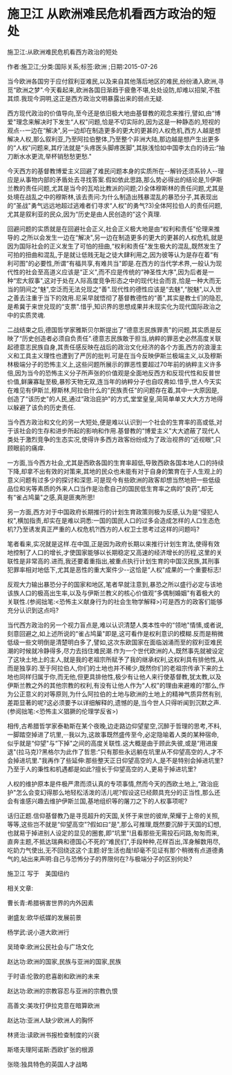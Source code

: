 # 施卫江  从欧洲难民危机看西方政治的短处

施卫江:从欧洲难民危机看西方政治的短处

作者:施卫江;分类:国际关系;标签:欧洲 ;日期:2015-07-26

当今欧洲各国穷于应付叙利亚难民,以及来自其他落后地区的难民,纷纷涌入欧洲,寻觅“欧洲之梦".今天看起来,欧洲各国日渐趋于疲惫不堪,处处设防,却难以招架,不胜其烦.我现今洞明,这正是西方政治文明暴露出来的弱点无疑.

西方现代政治的价值导向,至今还是依旧极大地由基督教的观念来推行,譬如,由“博爱"理念来解决时下发生“人权"问题,恰是不切实际的,因为这是一种静态的,短视的观点--一边在“解决",另一边却在制造更多的更大的更甚的人权危机,西方人越是想解决人权,那么叙利亚,乃至阿拉伯整体,乃至整个非洲大陆,那边越是想产生出更多的“人权"问题来,其疗法就是“头疼医头脚疼医脚",其肤浅恰如中国李太白的诗云:“抽刀断水水更流,举杯销愁愁更愁."

今天西方的基督教博爱主义回避了难民问题本身的实质所在--解铃还须系铃人--理应是从事物内部的矛盾处去寻找答案.假如依此思路,那么势必得出的结论是,1)伊斯兰教的责任问题,尤其是当今的瓦哈比教派的问题;2)全体穆斯林的责任问题,尤其是处境在战乱之中的穆斯林,该去责问:为什么制造出残暴混乱的暴恐分子,其表现出的“圣战"勇气远远地超过逃难者们寻求“人权"的勇气?3)全体阿拉伯人的责任问题,尤其是叙利亚的民众,因为“历史是由人民创造的"这个真理.

回避问题的实质就是在回避社会正义,社会正义极大地是由“权利和责任"伦理来推导的.之所以会发生一边在“解决",另一边在制造更多的更大的更甚的人权危机,就是因为国际社会的正义发生了可怕的扭曲,“权利和责任"发生极大的混乱,既然发生了可拍的扭曲和混乱,于是就让低贱无耻之徒大肆利用之,因为彼等认为是存在着“有利可图"的必要性,所谓“有福共享,有难共当"即是.在西方的当代学术界,一般认为现代性的社会至高道义应该是“正义",而不应是传统的“神圣性大序",因为后者是一种“宏大叙事",这对于处在人际高度竞争形态之中的现代社会而言,恰是一种大而无当的阴间之“魅",空泛而无法兑现之“善".现代性的德性应该是“去魅",“脱魅",以入世之善去注重于当下的效用.尼采早就悟彻了基督教德性的“善",其实是教士们的隐忍,是希冀于来世兑现的“支票".惜乎,知识界的思想成果并未现实化为现代国际政治之中的实质灵魂.

二战结束之后,德国哲学家雅斯贝尔斯提出了“德意志民族罪责"的问题,其实质是反映了“历史创造者必须自负责任".德意志民族敢于担当,纳粹的罪恶史必然高度关联起德意志民族自身,其责任感反映在战后的政治文化经济的各个方面,西方的浪漫主义和工具主义理性也遭到了严厉的批判.可是在当今反映伊斯兰极端主义,以及穆斯林极端分子的恐怖主义上,这些问题所展示的罪恶性要超过70年前的纳粹主义许多倍,因为当今的恐怖主义分子所声张的价值观是全面地反西方和反现代性和反普世价值,鲜廉寡耻至极,暴殄天物无双,连当年的纳粹分子也自叹弗如.惜乎,世人今天实在难见有伊斯兰,穆斯林,阿拉伯什么的“民族责任"的问题存在着,其中一大原因是,创造了“该历史"的人民,通过“政治庇护"的方式,堂堂皇皇,简简单单又大大方方地得以躲避了该负的历史责任.

当今西方政治和文化的另一大短处,便是难以认识到一个社会的生育率的高或低,对于该社会的生存和进步所起的影响和作用.基督教的“博爱主义"大大遮蔽了现代人类处于激烈竞争的生态实况,使得许多西方政客纷纷成为了政治视界的“近视眼",只顾眼前的痛痒.

一方面,当今西方社会,尤其是西欧各国的生育率超低,导致西欧各国本地人口的持续下降,却拿不出有效的对策来,其地的民众也未能有对于自身的繁育在于人生观上的意义问题有过多少的探讨和深思.可是现今有些欧洲的政客却想当然地把一些低级品位和劣等素质的外来人口当作是治愈自己的国民低生育率之病的“良药",却无有“雀占鸠巢"之感,真是匪夷所思!

另一方面,西方对于中国政府长期推行的计划生育政策则极为反感,认为是“侵犯人权",横加指责,却实在是难以洞悉:一国的国民人口的过多会造成怎样的人口生态危机?乃至诱发真正严重的人权危机?!西方的人权卫士思考过这样的问题吗?

笔者看来,实况就是这样.在中国,正是因为政府长期以来推行计划生育法,使得有效地控制了人口的增长,才使国家能够以长期稳定又高速的经济增长的历程,这里的关联性是非常高的.进而,我还要着重指出,被重点执行计划生育的中国汉民族,其刑事犯罪率相对地低下,尤其是恶性的重大案件少--这恰是“人权"成果的一个重要标志!

反观大力输出暴恐分子的国家和地区,笔者早就注意到,暴恐之所以盛行必定与该地该族人口的极高出生率,以及与伊斯兰教义的核心价值观“多偶制婚姻"有着极大的关联性.(参阅拙笔:<恐怖主义献身行为的社会生物学解释>)可是西方的政客们能够充分认识到这点吗?

当代西方政治的另一个视力盲点是,难以认识清楚人类本性中的“领地"情愫,或者说,刻意回避之,如上述所说的“雀占鸠巢"即是,这可看作是权利意识的模糊.反而是稍微低级一些文明倒是清楚明白多了,譬如,这次东欧国家在面临汹涌而至的叙利亚难民潮的时候就冷静得多,尽力去挡住难民潮.作为一个世代欧洲的人,既然事先就被设定了这块土地上的主人,就是我的老祖宗所赋予了我的继承权利,这权利具有排他性,从而是独享的.至于阿拉伯人,你们的土地也并不稀少,既然你们的老祖宗传承下来的土地也同样归属于你,而无他,但更具排他性,极少有让他人来行使基督教,犹太教,以及伊斯兰教之外的其他宗教的权利,有没有让他人作为“人权"的理由来避难的?那么,作为公正意义的对等原则,为什么阿拉伯的土地与欧洲的土地上的精神气质异然有别,差距显著的呢?这必须要予以详细解释的,遗憾的是,当今世人只得听闻到沉默之声.(参阅拙笔:<恐怖主义猖獗的伦理学反省>)

相传,古希腊哲学家泰勒斯在某个夜晚,边走路边仰望星空,沉醉于哲理的思考,不料,一脚踏空掉进了坑里,···我以为,这故事既然盛传至今,必定隐喻着人类的某种宿命,似乎就是“仰望"与“下掉"之间的高度关联性.这大概是由于顾此失彼,或是“用进废退"(拉马克)?黑格尔为此作了哲思:“只有那些永远躺在坑里从不仰望高空的人,才不会掉进坑里."我再作了些延伸:那些整天正日仰望高空的人,是不是特别会掉进坑里?乃至于人的秉性和机遇都是如此?擅长于仰望高空的人,更易于掉进坑里?

人权的维护原本是件极严肃而须认真的专项事情,然而今天的西欧土地上,“政治庇护"怎么会变幻得那么地轻松活泼的活儿呢?假设这已经颇具充分的正当性,那么还会有谁感兴趣去维护伊斯兰国,基地组织等的屠刀之下的人权事项呢?

话归正题.信仰基督教乃是寻觅超升的天国,关怀于来世的彼岸,荣耀于上帝的关照,等等,这些岂不就是“仰望高空"?假如曰“是",那么可推理,既然要沉醉于天国的幻想,也就易于掉进别人设定的显见的圈套,即“坑里"!且看那些无需投石问路,匆匆而来,直奔主题,不抵达瑞典和德国心不死的“难民们",手段种种,花样百出,浑身解数用尽,吃奶力气使出,无不回绕这这个主题:好生活也哉!却毫不见证有那个稍微有点道德勇气的,站出来声明:自己与恐怖分子的界限何在?与极端分子的区别何处?

施卫江 写于　美国纽约



相关文章:

曹长青:希腊祸害世界的内外因素

谢盛友:欧华纸媒的发展前景

杨学武:说小道大欧洲行

吴琦幸:欧洲公民社会与广场文化

赵达功:欧洲的国家,民族与亚洲的国家,民族

于时语:伦敦的悲喜剧和欧洲的未来

赵达功:欧洲的宗教容忍与亚洲的宗教仇恨

高善文:美攻打伊拉克意在暗算欧洲

赵达功:亚洲人缺少欧洲人的胸怀

林贤治:读欧洲书报检查制度的兴衰

斯塔夫理阿诺斯:西欧扩张的根源

张晓:独具特色的英国人才战略